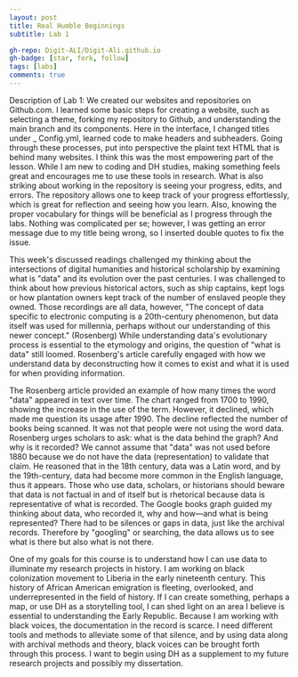 ```yaml
---
layout: post
title: Real Humble Beginnings
subtitle: Lab 1 

gh-repo: Digit-ALI/Digit-Ali.github.io
gh-badge: [star, fork, follow]
tags: [labs]
comments: true
---
```


Description of Lab 1: We created our websites and repositories on Github.com. I learned some basic steps for creating a website, such as selecting a theme, forking my repository to Github, and understanding the main branch and its components. Here in the interface, I changed titles under _ Config.yml, learned code to make headers and subheaders. Going through these processes, put into perspective the plaint text HTML that is behind many websites. I think this was the most empowering part of the lesson. While I am new to coding and DH studies, making something feels great and encourages me to use these tools in research. What is also striking about working in the repository is seeing your progress, edits, and errors. The repository allows one to keep track of your progress effortlessly, which is great for reflection and seeing how you learn. Also, knowing the proper vocabulary for things will be beneficial as I progress through the labs. Nothing was complicated per se; however, I was getting an error message due to my title being wrong, so I inserted double quotes to fix the issue. 

This week's discussed readings challenged my thinking about the intersections of digital humanities and historical scholarship by examining what is "data" and its evolution over the past centuries. I was challenged to think about how previous historical actors, such as ship captains, kept logs or how plantation owners kept track of the number of enslaved people they owned. Those recordings are all data, however, "The concept of data specific to electronic computing is a 20th-century phenomenon, but data itself was used for millennia, perhaps without our understanding of this newer concept." (Rosenberg) While understanding data's evolutionary process is essential to the etymology and origins, the question of "what is data" still loomed. Rosenberg's article carefully engaged with how we understand data by deconstructing how it comes to exist and what it is used for when providing information.

The Rosenberg article provided an example of how many times the word "data" appeared in text over time. The chart ranged from 1700 to 1990, showing the increase in the use of the term. However, it declined, which made me question its usage after 1990. The decline reflected the number of books being scanned. It was not that people were not using the word data. Rosenberg urges scholars to ask: what is the data behind the graph? And why is it recorded? We cannot assume that "data" was not used before 1880 because we do not have the data (representation) to validate that claim. He reasoned that in the 18th century, data was a Latin word, and by the 19th-century, data had become more common in the English language, thus it appears. Those who use data, scholars, or historians should beware that data is not factual in and of itself but is rhetorical because data is representative of what is recorded. The Google books graph guided my thinking about data, who recorded it, why and how—and what is being represented? There had to be silences or gaps in data, just like the archival records. Therefore by "googling" or searching, the data allows us to see what is there but also what is not there. 
 
One of my goals for this course is to understand how I can use data to illuminate my research projects in history. I am working on black colonization movement to Liberia in the early nineteenth century. This history of African American emigration is fleeting, overlooked, and underrepresented in the field of history. If I can create something, perhaps a map, or use DH as a storytelling tool, I can shed light on an area I believe is essential to understanding the Early Republic. Because I am working with black voices, the documentation in the record is scarce. I need different tools and methods to alleviate some of that silence, and by using data along with archival methods and theory, black voices can be brought forth through this process. I want to begin using DH as a supplement to my future research projects and possibly my dissertation. 
